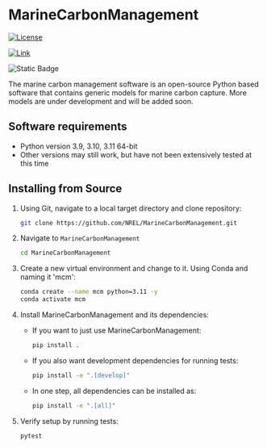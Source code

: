 # MarineCarbonManagement
[![License](https://img.shields.io/badge/License-BSD%203--Clause-blue.svg)](https://opensource.org/licenses/BSD-3-Clause)


[![Link](https://img.shields.io/badge/Publication-Electrochemical_Direct_Ocean_Capture-brightgreen)](https://www.nrel.gov/docs/fy24osti/90673.pdf)

![Static Badge](https://img.shields.io/badge/SWR-24--122-purple)

The marine carbon management software is an open-source Python based software that contains generic models for marine carbon capture. More models are under development and will be added soon. 

## Software requirements

- Python version 3.9, 3.10, 3.11 64-bit
- Other versions may still work, but have not been extensively tested at this time

## Installing from Source

1. Using Git, navigate to a local target directory and clone repository:

    ```bash
    git clone https://github.com/NREL/MarineCarbonManagement.git
    ```

2. Navigate to `MarineCarbonManagement`

    ```bash
    cd MarineCarbonManagement
    ```

3. Create a new virtual environment and change to it. Using Conda and naming it 'mcm':

    ```bash
    conda create --name mcm python=3.11 -y
    conda activate mcm
    ```

4. Install MarineCarbonManagement and its dependencies:

    - If you want to just use MarineCarbonManagement:

       ```bash
       pip install .  
       ```

    - If you also want development dependencies for running tests:  

       ```bash
       pip install -e ".[develop]"
       ```

    - In one step, all dependencies can be installed as:

      ```bash
      pip install -e ".[all]"
      ```


7. Verify setup by running tests:

    ```bash
    pytest
    ```
